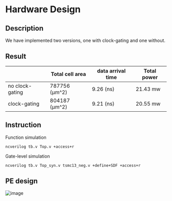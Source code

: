 # Hardware Design

## Description

We have implemented two versions, one with clock-gating and one without.

## Result
|                  | Total cell area | data arrival time |  Total power |
|  ----            | ----            | -----             | ----         |
| no clock-gating  | 787756  (µm^2)  | 9.26 (ns)         | 21.43 mw     |
| clock-gating     | 804187  (µm^2)  | 9.21 (ns)         | 20.55 mw     |

## Instruction
Function simulation
```
ncverilog tb.v Top.v +access+r
```
Gate-level simulation
```
ncverilog tb.v Top_syn.v tsmc13_neg.v +define+SDF +access+r
```

## PE design
![image](https://github.com/suchuankai/CNN-hw-accelerator/assets/69788052/3643e383-560e-4ddf-80d8-34f08b185838)


